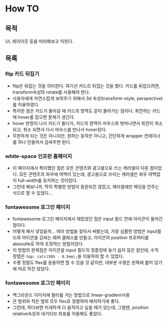 # How TO
## 목적
UI, 레이아웃 등을 따라해보고 익힌다.

## 목록
### flip 카드 뒤집기
- flip은 뒤집는 것을 의미한다. 여기선 카드르 뒤집는 것을 했다. 카드를 뒤집으려면, transform속성의 rotate를 사용해야 한다.
- 사용자에게 자연스럽게 보여주기 위해서 3d 속성(transform-style, perspective)를 이용하였다.
- 특이한 점은 카드가 돌아갈 때 카드의 영역도 같이 돌아가는 점이다. 회전하는 카드에 hover를 잡으면 문제가 생긴다. 
- hover 판정이 나서 카드가 돌다가, 카드의 영역이 마우스와 벗어나면서 회전이 취소되고, 취소 되면서 다시 마우스를 만나서 hover된다.
- 무한하게 되는 것은 아니지만, 원하는 동작은 아니고, 간단하게 wrapper 컨테이너를 하나 만들어서 감싸주면 된다.

### white-space 인프런 홈페이지
- 이 페이지에서 특이했던 점은 모든 콘텐츠와 광고용으로 쓰는 캐러셀이 다른 점이었다. 모든 콘텐츠의 좌우에 여백이 있는데, 광고용으로 쓰이는 캐러셀은 좌우 여백없이 full-width를 유지하는 것이었다.
- 그런데 해보니까, 딱히 특별한 방법이 동원되진 않았고, 캐러셀에만 패딩을 안주는 식으로 할 수 있었다...

### fontawesome 로그인 페이지
- fontawesome 로그인 페이지에서 재밌었던 점은 input 필드 안에 아이콘이 들어간 점이다.
- 어떻게 해서 넣었을까... 여러 방법을 찾아서 써봤는데, 가장 심플한 방법은 input필드와 아이콘을 감싸는 래퍼 클래스를 만들고, 아이콘의 position 프로퍼티를 absoulte로 하여 조정하는 방법이었다.
- 이 방법의 문제점은 아이콘을 input 필드의 정중앙에 놓기 쉽지 않은 점인데, 수직 정렬은 `top: calc(50% - 0.5em);`을 이용하여 할 수 있었다.
- 수평 정렬도 flex를 응용하면 할 수 있을 것 같지만, 대부분 수평은 왼쪽에 붙어 있기에 따로 하진 않았다.

### fontawesome 로그인 페이지
- 백그라운드 이미지에 필터를 거는 방법으로 linear-gradient사용
- 큰 범위와 작은 범위 모두 flex로 정렬하여 배치하기에 좋다.
- 그런데, 하다보면 미세하게 더 움직이고 싶을 때가 있는데, 그럴땐, position relative속성과 네거티브 좌표를 이용해도 좋았다.